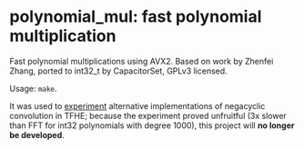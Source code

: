 # polynomial_mul: fast polynomial multiplication

Fast polynomial multiplications using AVX2. Based on work by Zhenfei Zhang, ported to int32_t by CapacitorSet, GPLv3 licensed.

Usage: `make`.

It was used to [experiment](https://github.com/tfhe/tfhe/issues/202) alternative implementations of negacyclic convolution in TFHE; because the experiment proved unfruitful (3x slower than FFT for int32 polynomials with degree 1000), this project will **no longer be developed**.